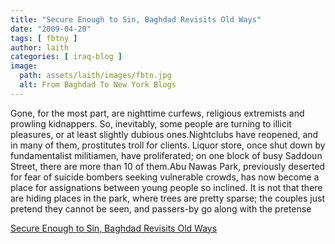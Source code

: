 ```yaml
---
title: "Secure Enough to Sin, Baghdad Revisits Old Ways"
date: "2009-04-20"
tags: [ fbtny ]
author: laith
categories: [ iraq-blog ]
image:
  path: assets/laith/images/fbtn.jpg
  alt: From Baghdad To New York Blogs
---
```


Gone, for the most part, are nighttime curfews, religious extremists and prowling kidnappers. So, inevitably, some people are turning to illicit pleasures, or at least slightly dubious ones.Nightclubs have reopened, and in many of them, prostitutes troll for clients. Liquor store, once shut down by fundamentalist militiamen, have proliferated; on one block of busy Saddoun Street, there are more than 10 of them.Abu Nawas Park, previously deserted for fear of suicide bombers seeking vulnerable crowds, has now become a place for assignations between young people so inclined. It is not that there are hiding places in the park, where trees are pretty sparse; the couples just pretend they cannot be seen, and passers-by go along with the pretense  

  
[Secure Enough to Sin, Baghdad Revisits Old Ways](https://www.nytimes.com/2009/04/19/world/middleeast/19baghdad.html)
